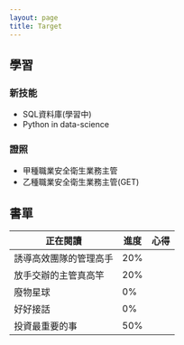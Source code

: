```yaml
---
layout: page
title: Target
---
```


## 學習

### 新技能

- SQL資料庫(學習中)
- Python in data-science

### 證照

- 甲種職業安全衛生業務主管
- 乙種職業安全衛生業務主管(GET)

## 書單

|正在閱讀|進度|心得|
|-|-|-|
|誘導高效團隊的管理高手|20%||
|放手交辦的主管真高竿|20%||
|廢物星球|0%||
|好好接話|0%||
|投資最重要的事|50%||